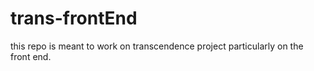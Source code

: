 # trans-frontEnd
this repo is meant to work on transcendence project particularly on the front end.
